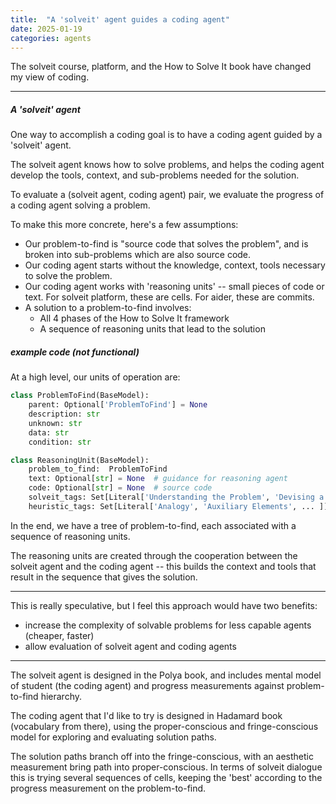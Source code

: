 ```yaml
---
title:  "A 'solveit' agent guides a coding agent"
date: 2025-01-19
categories: agents
---
```

The solveit course, platform, and the How to Solve It book have changed my view of coding.   

---

##### A 'solveit' agent

One way to accomplish a coding goal is to have a coding agent guided by a 'solveit' agent.   

The solveit agent knows how to solve problems, and helps the coding agent develop the tools, context, and sub-problems needed for the solution.

To evaluate a (solveit agent, coding agent) pair, we evaluate the progress of a coding agent solving a problem.

To make this more concrete, here's a few assumptions: 

- Our problem-to-find is "source code that solves the problem", and is broken into sub-problems which are also source code.
- Our coding agent starts without the knowledge, context, tools necessary to solve the problem.
- Our coding agent works with 'reasoning units' -- small pieces of code or text.   For solveit platform, these are cells.  For aider, these are commits.
- A solution to a problem-to-find involves:
  - All 4 phases of the How to Solve It framework
  - A sequence of reasoning units that lead to the solution

##### example code (not functional)

At a high level, our units of operation are:

```python
class ProblemToFind(BaseModel):
    parent: Optional['ProblemToFind'] = None
    description: str
    unknown: str
    data: str
    condition: str

class ReasoningUnit(BaseModel):
    problem_to_find:  ProblemToFind
    text: Optional[str] = None  # guidance for reasoning agent
    code: Optional[str] = None  # source code
    solveit_tags: Set[Literal['Understanding the Problem', 'Devising a Plan', 'Carrying Out the Plan', 'Looking Back']]
    heuristic_tags: Set[Literal['Analogy', 'Auxiliary Elements', ... ]]
```

In the end, we have a tree of problem-to-find, each associated with a sequence of reasoning units.

The reasoning units are created through the cooperation between the solveit agent and the coding agent -- this builds the context and tools that result in the sequence that gives the solution.

---

This is really speculative, but I feel this approach would have two benefits:

- increase the complexity of solvable problems for less capable agents (cheaper, faster)
- allow evaluation of solveit agent and coding agents

---

The solveit agent is designed in the Polya book, and includes mental model of student (the coding agent) and progress measurements against problem-to-find hierarchy.

The coding agent that I'd like to try is designed in Hadamard book (vocabulary from there), using the proper-conscious and fringe-conscious model for exploring and evaluating solution paths.

The solution paths branch off into the fringe-conscious, with an aesthetic measurement bring path into proper-conscious.  In terms of solveit dialogue this is trying several sequences of cells, keeping the 'best' according to the progress measurement on the problem-to-find.

  
